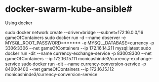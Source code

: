 # docker-swarm-kube-ansible#
Using docker

sudo docker network create --driver=bridge --subnet=172.16.0.0/16 gameOfContainers
sudo docker run -d --name dbserver -e MYSQL_ROOT_PASSWORD=****** -e MYSQL_DATABASE=currency -p 3306:3306 --net gameOfContainers --ip 172.16.14.211 mysql:latest
sudo docker run -dit --name currency-exchange-service -p 8300:8300 --net gameOfContainers --ip 172.16.15.111 monicashinde3/currency-exchange-service
sudo docker run -dit --name currency-conversion-service -p 8400:8400 --net gameOfContainers --ip 172.16.15.112 monicashinde3/currency-conversion-service
